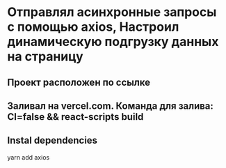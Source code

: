 # Отправлял асинхронные запросы с помощью axios, Настроил динамическую подгрузку данных на страницу

## Проект расположен по ссылке



## Заливал на vercel.com. Команда для залива: CI=false && react-scripts build

## Instal dependencies

yarn add axios
